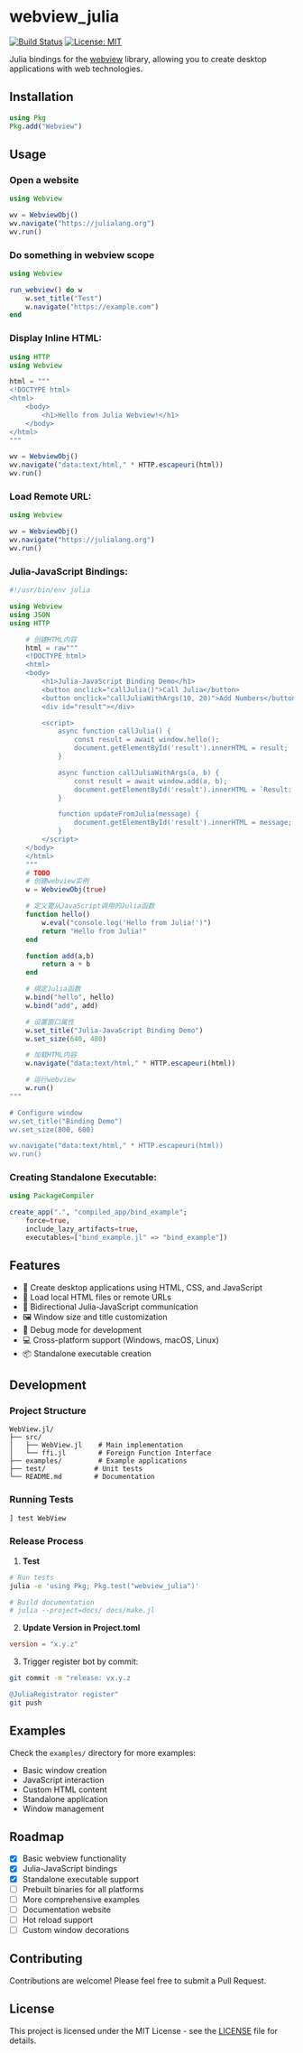 # webview_julia

[![Build Status](https://github.com/congzhangzh/webview_julia/workflows/CI/badge.svg)](https://github.com/congzhangzh/webview_julia/actions)
[![License: MIT](https://img.shields.io/badge/License-MIT-yellow.svg)](https://opensource.org/licenses/MIT)

Julia bindings for the [webview](https://github.com/webview/webview) library, allowing you to create desktop applications with web technologies.

## Installation

```julia
using Pkg
Pkg.add("Webview")
```

## Usage

### Open a website
```julia
using Webview

wv = WebviewObj()
wv.navigate("https://julialang.org")
wv.run()
```

### Do something in webview scope
```julia
using Webview

run_webview() do w
    w.set_title("Test")
    w.navigate("https://example.com")
end
```

### Display Inline HTML:
```julia
using HTTP
using Webview

html = """
<!DOCTYPE html>
<html>
    <body>
        <h1>Hello from Julia Webview!</h1>
    </body>
</html>
"""

wv = WebviewObj()
wv.navigate("data:text/html," * HTTP.escapeuri(html))
wv.run()
```

### Load Remote URL:
```julia
using Webview

wv = WebviewObj()
wv.navigate("https://julialang.org")
wv.run()
```

### Julia-JavaScript Bindings:
```julia
#!/usr/bin/env julia

using Webview
using JSON
using HTTP

    # 创建HTML内容
    html = raw"""
    <!DOCTYPE html>
    <html>
    <body>
        <h1>Julia-JavaScript Binding Demo</h1>
        <button onclick="callJulia()">Call Julia</button>
        <button onclick="callJuliaWithArgs(10, 20)">Add Numbers</button>
        <div id="result"></div>

        <script>
            async function callJulia() {
                const result = await window.hello();
                document.getElementById('result').innerHTML = result;
            }

            async function callJuliaWithArgs(a, b) {
                const result = await window.add(a, b);
                document.getElementById('result').innerHTML = `Result: ${result}`;
            }

            function updateFromJulia(message) {
                document.getElementById('result').innerHTML = message;
            }
        </script>
    </body>
    </html>
    """
    # TODO
    # 创建webview实例
    w = WebviewObj(true)

    # 定义要从JavaScript调用的Julia函数
    function hello()
        w.eval("console.log('Hello from Julia!')")
        return "Hello from Julia!"
    end

    function add(a,b)
        return a + b
    end

    # 绑定Julia函数
    w.bind("hello", hello)
    w.bind("add", add)

    # 设置窗口属性
    w.set_title("Julia-JavaScript Binding Demo")
    w.set_size(640, 480)

    # 加载HTML内容
    w.navigate("data:text/html," * HTTP.escapeuri(html))

    # 运行webview
    w.run()
"""

# Configure window
wv.set_title("Binding Demo")
wv.set_size(800, 600)

wv.navigate("data:text/html," * HTTP.escapeuri(html))
wv.run()
```

### Creating Standalone Executable:
```julia
using PackageCompiler

create_app(".", "compiled_app/bind_example";
    force=true,
    include_lazy_artifacts=true,
    executables=["bind_example.jl" => "bind_example"])
```

## Features

- 🚀 Create desktop applications using HTML, CSS, and JavaScript
- 📂 Load local HTML files or remote URLs
- 🔄 Bidirectional Julia-JavaScript communication
- 🖼️ Window size and title customization
- 🐛 Debug mode for development
- 💻 Cross-platform support (Windows, macOS, Linux)
- 📦 Standalone executable creation

## Development

### Project Structure
```
WebView.jl/
├── src/
│   ├── WebView.jl    # Main implementation
│   └── ffi.jl        # Foreign Function Interface
├── examples/         # Example applications
├── test/            # Unit tests
└── README.md        # Documentation
```

### Running Tests
```julia
] test WebView
```

### Release Process

1. **Test**
```bash
# Run tests
julia -e 'using Pkg; Pkg.test("webview_julia")'

# Build documentation
# julia --project=docs/ docs/make.jl
```

2. **Update Version in Project.toml**
```toml
version = "x.y.z"
```

3. Trigger register bot by commit:
```bash
git commit -m "release: vx.y.z

@JuliaRegistrator register"
git push
```

## Examples

Check the `examples/` directory for more examples:
- Basic window creation
- JavaScript interaction
- Custom HTML content
- Standalone application
- Window management

## Roadmap

- [x] Basic webview functionality
- [x] Julia-JavaScript bindings
- [x] Standalone executable support
- [ ] Prebuilt binaries for all platforms
- [ ] More comprehensive examples
- [ ] Documentation website
- [ ] Hot reload support
- [ ] Custom window decorations

## Contributing

Contributions are welcome! Please feel free to submit a Pull Request.

## License

This project is licensed under the MIT License - see the [LICENSE](LICENSE) file for details.
